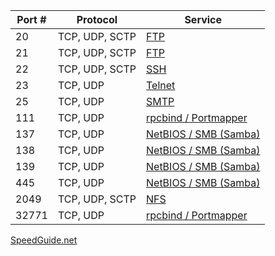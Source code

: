 | Port # | Protocol       | Service |
|--------|----------------|---------|
|     20 | TCP, UDP, SCTP | [FTP](../Services/FTP/README.md) |
|     21 | TCP, UDP, SCTP | [FTP](../Services/FTP/README.md) |
|     22 | TCP, UDP, SCTP | [SSH](../Services/SSH/README.md) |
|     23 | TCP, UDP       | [Telnet](../Services/Telnet/README.md) |
|     25 | TCP, UDP       | [SMTP](../Services/SMTP/README.md) |
|    111 | TCP, UDP       | [rpcbind / Portmapper](../Services/rpcbind_PortMapper/README.md) |
|    137 | TCP, UDP       | [NetBIOS / SMB (Samba)](../Services/NetBIOS_SMB_Samba/README.md) |
|    138 | TCP, UDP       | [NetBIOS / SMB (Samba)](../Services/NetBIOS_SMB_Samba/README.md) |
|    139 | TCP, UDP       | [NetBIOS / SMB (Samba)](../Services/NetBIOS_SMB_Samba/README.md) |
|    445 | TCP, UDP       | [NetBIOS / SMB (Samba)](../Services/NetBIOS_SMB_Samba/README.md) |
|   2049 | TCP, UDP, SCTP | [NFS](../Services/NFS/README.md) |
|  32771 | TCP, UDP       | [rpcbind / Portmapper](../Services/rpcbind_PortMapper/README.md) |

[SpeedGuide.net](https://www.speedguide.net/port.php)